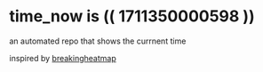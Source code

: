 # time_now is (( 1711350000598 ))

an automated repo that shows the currnent time

inspired by [breakingheatmap](https://github.com/breakingheatmap/breakingheatmap)